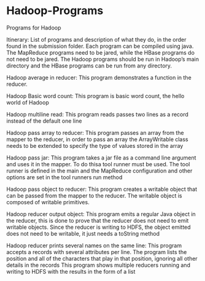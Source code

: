Hadoop-Programs
===============

Programs for Hadoop 

Itinerary:
List of programs and description of what they do, in the order found in the submission folder.
Each program can be compiled using java. The MapReduce programs need to be jared, while
the HBase programs do not need to be jared. The Hadoop programs should be run in Hadoop’s main 
directory and the HBase programs can be run from any directory.


Hadoop average in reducer:
This program demonstrates a function in the reducer.

Hadoop Basic word count:
This program is basic word count, the hello world of Hadoop

Hadoop multiline read:
This program reads passes two lines as a record instead of the default one line

Hadoop pass array to reducer:
This program passes an array from the mapper to the reducer, in order to pass an array the
ArrayWritable class needs to be extended to specify the type of values stored in the array

Hadoop pass jar:
This program takes a jar file as a command line argument and uses it in the mapper. To do
thisa tool runner must be used. The tool runner is defined in the main and the MapReduce
configuration and other options are set in the tool runners run method

Hadoop pass object to reducer:
This program creates a writable object that can be passed from the mapper to the reducer.
The writable object is composed of writable primitives.

Hadoop reducer output object:
This program emits a regular Java object in the reducer, this is done to prove that the reducer
does not need to emit writable objects. Since the reducer is writing to HDFS, the object
emitted does not need to be writable, it just needs a toString method

Hadoop reducer prints several names on the same line:
This program accepts a records with several attributes per line. The program lists the position
and all of the characters that play in that position, ignoring all other details in the records This
program shows multiple reducers running and writing to HDFS with the results in the form of a
list
